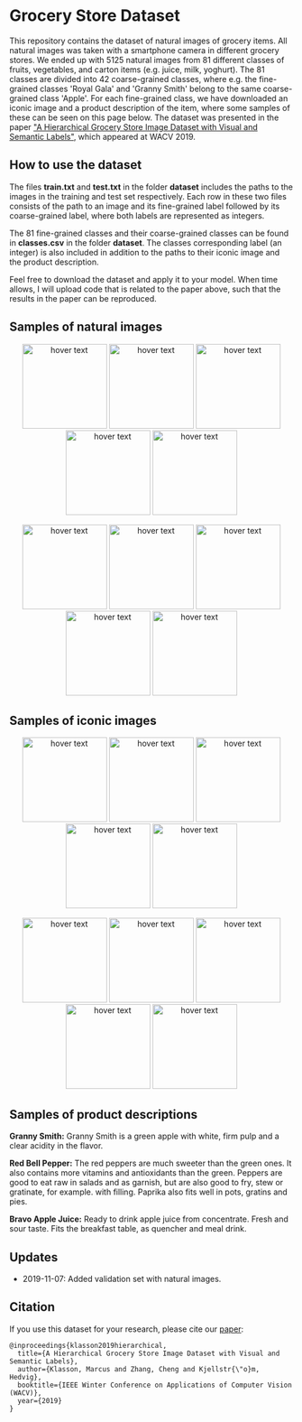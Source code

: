 # Grocery Store Dataset

This repository contains the dataset of natural images of grocery items. All natural images was taken with a smartphone camera in different grocery stores. We ended up with 5125 natural images from 81 different classes of fruits, vegetables, and carton items (e.g. juice, milk, yoghurt). The 81 classes are divided into 42 coarse-grained classes, where e.g. the fine-grained classes 'Royal Gala' and 'Granny Smith' belong to the same coarse-grained class 'Apple'. For each fine-grained class, we have downloaded an iconic image and a product description of the item, where some samples of these can be seen on this page below. The dataset was presented in the paper ["A Hierarchical Grocery Store Image Dataset with Visual and Semantic Labels"](https://arxiv.org/pdf/1901.00711.pdf), which appeared at WACV 2019.

## How to use the dataset

The files **train.txt** and **test.txt** in the folder **dataset** includes the paths to the images in the training and test set respectively. Each row in these two files consists of the path to an image and its fine-grained label followed by its coarse-grained label, where both labels are represented as integers. 

The 81 fine-grained classes and their coarse-grained classes can be found in **classes.csv** in the folder **dataset**. The classes corresponding label (an integer) is also included in addition to the paths to their iconic image and the product description. 

Feel free to download the dataset and apply it to your model. When time allows, I will upload code that is related to the paper above, such that the results in the paper can be reproduced.  

## Samples of natural images

<p align="center">
  <img src="/sample_images/natural/Granny-Smith.jpg" width="150" title="hover text">
  <img src="/sample_images/natural/Pink-Lady.jpg" width="150" title="hover text">
  <img src="/sample_images/natural/Lemon.jpg" width="150" title="hover text">
  <img src="/sample_images/natural/Banana.jpg" width="150" title="hover text">
  <img src="/sample_images/natural/Vine-Tomato.jpg" width="150" title="hover text">
</p>
<p align="center">
  <img src="/sample_images/natural/Yellow-Onion.jpg" width="150" title="hover text">
  <img src="/sample_images/natural/Green-Bell-Pepper.jpg" width="150" title="hover text">
  <img src="/sample_images/natural/Arla-Standard-Milk.jpg" width="150" title="hover text">
  <img src="/sample_images/natural/Oatly-Natural-Oatghurt.jpg" width="150" title="hover text">
  <img src="/sample_images/natural/Alpro-Fresh-Soy-Milk.jpg" width="150" title="hover text">
</p>

## Samples of iconic images


<p align="center">
  <img src="/sample_images/iconic/Granny-Smith_Iconic.jpg" width="150" title="hover text">
  <img src="/sample_images/iconic/Pink-Lady_Iconic.jpg" width="150" title="hover text">
  <img src="/sample_images/iconic/Lemon_Iconic.jpg" width="150" title="hover text">
  <img src="/sample_images/iconic/Banana_Iconic.jpg" width="150" title="hover text">
  <img src="/sample_images/iconic/Vine-Tomato_Iconic.jpg" width="150" title="hover text">
</p>
<p align="center">
  <img src="/sample_images/iconic/Yellow-Onion_Iconic.jpg" width="150" title="hover text">
  <img src="/sample_images/iconic/Green-Bell-Pepper_Iconic.jpg" width="150" title="hover text">
  <img src="/sample_images/iconic/Arla-Standard-Milk_Iconic.jpg" width="150" title="hover text">
  <img src="/sample_images/iconic/Oatly-Natural-Oatghurt_Iconic.jpg" width="150" title="hover text">
  <img src="/sample_images/iconic/Alpro-Fresh-Soy-Milk_Iconic.jpg" width="150" title="hover text">
</p>

## Samples of product descriptions

**Granny Smith:** Granny Smith is a green apple with white, firm pulp and a clear acidity in the flavor.

**Red Bell Pepper:** The red peppers are much sweeter than the green ones. It also contains more vitamins and antioxidants than the green. Peppers are good to eat raw in salads and as garnish, but are also good to fry, stew or gratinate, for example. with filling. Paprika also fits well in pots, gratins and pies.

**Bravo Apple Juice:** Ready to drink apple juice from concentrate. Fresh and sour taste. Fits the breakfast table, as quencher and meal drink.

## Updates
* 2019-11-07: Added validation set with natural images.

## Citation
If you use this dataset for your research, please cite our [paper](https://arxiv.org/abs/1901.00711):

```
@inproceedings{klasson2019hierarchical,
  title={A Hierarchical Grocery Store Image Dataset with Visual and Semantic Labels},
  author={Klasson, Marcus and Zhang, Cheng and Kjellstr{\"o}m, Hedvig},
  booktitle={IEEE Winter Conference on Applications of Computer Vision (WACV)},
  year={2019}
}
```
